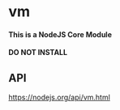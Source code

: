 # vm

#### This is a NodeJS Core Module

**DO NOT INSTALL**

## API

https://nodejs.org/api/vm.html
